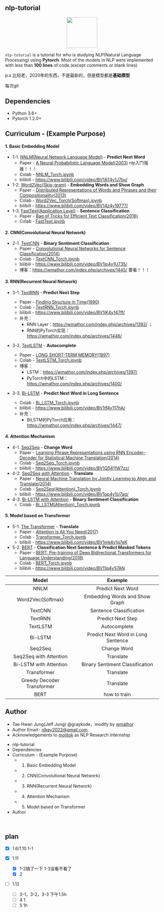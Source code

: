 ## nlp-tutorial

<p align="center"><img width="100" src="https://media-thumbs.golden.com/OLqzmrmwAzY1P7Sl29k2T9WjJdM=/200x200/smart/golden-storage-production.s3.amazonaws.com/topic_images/e08914afa10a4179893eeb07cb5e4713.png" /></p>

`nlp-tutorial` is a tutorial for who is studying NLP(Natural Language Processing) using **Pytorch**. Most of the models in NLP were implemented with less than **100 lines** of code.(except comments or blank lines)

p.s.比较老，2020年的东西，不是最新的，但是模型都是**基础模型**

每次git

## Dependencies

- Python 3.6+
- Pytorch 1.2.0+

## Curriculum - (Example Purpose)

#### 1. Basic Embedding Model

- 1-1. [NNLM(Neural Network Language Model)](https://github.com/wmathor/nlp-tutorial/tree/master/1-1.NNLM) - **Predict Next Word**
  - Paper -  [A Neural Probabilistic Language Model(2003)](http://www.jmlr.org/papers/volume3/bengio03a/bengio03a.pdf) nlp入门强推！！！
  - Colab - [NNLM_Torch.ipynb](https://colab.research.google.com/drive/1-agQZoIOxaE68_SMaNGy35pz8ccWefps?usp=sharing)
  - bilibili - https://www.bilibili.com/video/BV1AT4y1J7bv/
- 1-2. [Word2Vec(Skip-gram)](https://github.com/wmathor/nlp-tutorial/tree/master/1-2.Word2Vec) - **Embedding Words and Show Graph**
  - Paper - [Distributed Representations of Words and Phrases
    and their Compositionality(2013)](https://papers.nips.cc/paper/5021-distributed-representations-of-words-and-phrases-and-their-compositionality.pdf)
  - Colab - [Word2Vec_Torch(Softmax).ipynb](https://colab.research.google.com/drive/1rKNaAZwe3tdZMzKjOX6gP8nrQBhKxbFa?usp=sharing)
  - bilibili - https://www.bilibili.com/video/BV14z4y19777/
- 1-3. [FastText(Application Level)](https://github.com/wmathor/nlp-tutorial/tree/master/1-3.FastText) - **Sentence Classification**
  - Paper - [Bag of Tricks for Efficient Text Classification(2016)](https://arxiv.org/pdf/1607.01759.pdf)
  - Colab - [FastText.ipynb](https://colab.research.google.com/drive/1vyLFapyCygGREa9jt11Zfy_DgTDGvGwm?usp=sharing)

#### 2. CNN(Convolutional Neural Network)

- 2-1. [TextCNN](https://github.com/wmathor/nlp-tutorial/tree/master/2-1.TextCNN) - **Binary Sentiment Classification**
  - Paper - [Convolutional Neural Networks for Sentence Classification(2014)](http://www.aclweb.org/anthology/D14-1181)
  - Colab -  [TextCNN_Torch.ipynb](https://colab.research.google.com/drive/13o8uID830WHL3rRZhXMoANc2XuqehRta?usp=sharing)
  - bilibili - https://www.bilibili.com/video/BV1ip4y1U735/
  - 博客：https://wmathor.com/index.php/archives/1445/ 要看！！！

#### 3. RNN(Recurrent Neural Network)

- 3-1. [TextRNN](https://github.com/wmathor/nlp-tutorial/tree/master/3-1.TextRNN) - **Predict Next Step**

  - Paper - [Finding Structure in Time(1990)](http://psych.colorado.edu/~kimlab/Elman1990.pdf)
  - Colab -  [TextRNN_Torch.ipynb](https://colab.research.google.com/drive/1Krpcg9BNW97cXqmgnEcW2D05pDhLBMkA?usp=sharing)
  - bilibili - https://www.bilibili.com/video/BV1iK4y147ff/
  - 补充：
    - RNN Layer：https://wmathor.com/index.php/archives/1392/ ；
    - RNN的PyTorch实现：https://wmathor.com/index.php/archives/1446/
- 3-2. [TextLSTM](https://github.com/wmathor/nlp-tutorial/tree/master/3-2.TextLSTM) - **Autocomplete**

  - Paper - [LONG SHORT-TERM MEMORY(1997)](https://www.bioinf.jku.at/publications/older/2604.pdf)
  - Colab -  [TextLSTM_Torch.ipynb](https://colab.research.google.com/drive/1K75NsbkuejOzp2tfsXGDJxP-nQl9V0DC?usp=sharing)
  - 博客：
    - LSTM：https://wmathor.com/index.php/archives/1397/
    - PyTorch中的LSTM：https://wmathor.com/index.php/archives/1400/
- 3-3. [Bi-LSTM](https://github.com/wmathor/nlp-tutorial/tree/master/3-3.Bi-LSTM) - **Predict Next Word in Long Sentence**

  - Colab -  [Bi_LSTM_Torch.ipynb](https://colab.research.google.com/drive/1R_3_tk-AJ4kYzxv8xg3AO9rp7v6EO-1n?usp=sharing)
  - bilibili - https://www.bilibili.com/video/BV1tf4y117hA/
  - 补充：
    - BiLSTM的PyTorch应用：https://wmathor.com/index.php/archives/1447/

#### 4. Attention Mechanism

- 4-1. [Seq2Seq](https://github.com/wmathor/nlp-tutorial/tree/master/4-1.Seq2Seq) - **Change Word**
  - Paper - [Learning Phrase Representations using RNN Encoder–Decoder
    for Statistical Machine Translation(2014)](https://arxiv.org/pdf/1406.1078.pdf)
  - Colab -  [Seq2Seq_Torch.ipynb](https://colab.research.google.com/drive/18-pjFO8qYHOIqbb3aSReNpAbqZHCzLXq?usp=sharing)
  - bilibili - https://www.bilibili.com/video/BV1Q5411W7zz/
- 4-2. [Seq2Seq with Attention](https://github.com/wmathor/nlp-tutorial/tree/master/4-2.Seq2Seq(Attention)) - **Translate**
  - Paper - [Neural Machine Translation by Jointly Learning to Align and Translate(2014)](https://arxiv.org/abs/1409.0473)
  - Colab -  [Seq2Seq(Attention)_Torch.ipynb](https://colab.research.google.com/drive/1eObkehym2HauZo-NBYi39aAsWE1ujExk?usp=sharing)
  - bilibili - https://www.bilibili.com/video/BV1op4y1U7ag/
- 4-3. [Bi-LSTM with Attention](https://github.com/wmathor/nlp-tutorial/tree/master/4-3.Bi-LSTM(Attention)) - **Binary Sentiment Classification**
  - Colab -  [Bi_LSTM(Attention)_Torch.ipynb](https://colab.research.google.com/drive/1RDXyIYPm6PWBWP4tVD85rkIo50clgyiQ?usp=sharing)

#### 5. Model based on Transformer

- 5-1.  [The Transformer](https://github.com/wmathor/nlp-tutorial/tree/master/5-1.Transformer) - **Translate**
  - Paper - [Attention Is All You Need(2017)](https://arxiv.org/abs/1706.03762)
  - Colab - [Transformer_Torch.ipynb](https://colab.research.google.com/drive/15yTJSjZpYuIWzL9hSbyThHLer4iaJjBD?usp=sharing)
  - bilibili - https://www.bilibili.com/video/BV1mk4y1q7eK
- 5-2. [BERT](https://github.com/wmathor/nlp-tutorial/tree/master/5-2.BERT) - **Classification Next Sentence & Predict Masked Tokens**
  - Paper - [BERT: Pre-training of Deep Bidirectional Transformers for Language Understanding(2018)](https://arxiv.org/abs/1810.04805)
  - Colab - [BERT_Torch.ipynb](https://colab.research.google.com/drive/1LVhb99B-YQJ1bGnaWIX-2bgANy78zAAt?usp=sharing)
  - bilibili - https://www.bilibili.com/video/BV11p4y1i7AN

|           Model           |              Example              |
| :------------------------: | :--------------------------------: |
|            NNLM            |         Predict Next Word         |
|     Word2Vec(Softmax)     |   Embedding Words and Show Graph   |
|          TextCNN          |      Sentence Classification      |
|          TextRNN          |         Predict Next Step         |
|          TextLSTM          |            Autocomplete            |
|          Bi-LSTM          | Predict Next Word in Long Sentence |
|          Seq2Seq          |            Change Word            |
|   Seq2Seq with Attention   |             Translate             |
|   Bi-LSTM with Attention   |  Binary Sentiment Classification  |
|        Transformer        |             Translate             |
| Greedy Decoder Transformer |             Translate             |
|            BERT            |            how to train            |

## Author

- Tae Hwan Jung(Jeff Jung) @graykode，modify by [wmathor](https://github.com/wmathor)
- Author Email : nlkey2022@gmail.com
- Acknowledgements to [mojitok](http://mojitok.com/) as NLP Research Internship.

* nlp-tutorial
* Dependencies
* Curriculum - (Example Purpose)
  * 1. Basic Embedding Model
  * 2. CNN(Convolutional Neural Network)
  * 3. RNN(Recurrent Neural Network)
  * 4. Attention Mechanism
  * 5. Model based on Transformer
* Author

<pre class="vditor-reset" placeholder="" contenteditable="true" spellcheck="false"><br class="Apple-interchange-newline"/></pre>

## plan

- [X] 1.6/1.10 1-1
- [X] 1.11

  - [X] 1-2搞了一下 1-3没看不看了
  - [X] 2
- [ ] 1.12

  - [ ] 3-1，3-2，3-3 下午1.5h
  - [ ] 4  1
  - [ ] 5 1h
